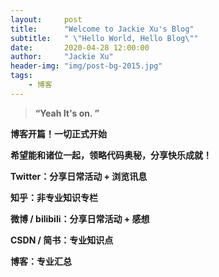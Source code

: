 ```yaml
---
layout:     post
title:      "Welcome to Jackie Xu's Blog"
subtitle:   " \"Hello World, Hello Blog\""
date:       2020-04-28 12:00:00
author:     "Jackie Xu"
header-img: "img/post-bg-2015.jpg"
tags:
    - 博客
---
```


> **“Yeah It's on. ”**


**博客开篇！一切正式开始**


**希望能和诸位一起，领略代码奥秘，分享快乐成就！**


**Twitter：分享日常活动 + 浏览讯息**


**知乎：非专业知识专栏**


**微博 / bilibili：分享日常活动 + 感想**


**CSDN / 简书：专业知识点**


**博客：专业汇总**
